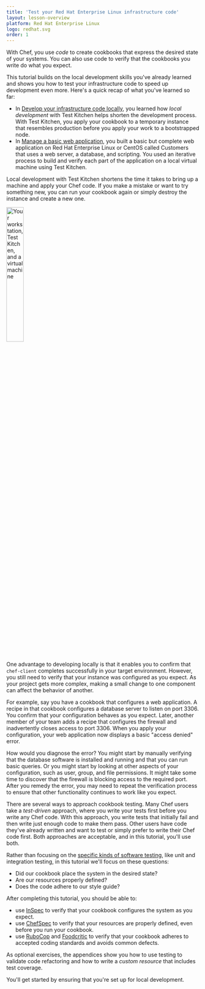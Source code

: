 ```yaml
---
title: 'Test your Red Hat Enterprise Linux infrastructure code'
layout: lesson-overview
platform: Red Hat Enterprise Linux
logo: redhat.svg
order: 1
---
```

With Chef, you use _code_ to create cookbooks that express the desired state of your systems. You can also use code to verify that the cookbooks you write do what you expect.

This tutorial builds on the local development skills you've already learned and shows you how to test your infrastructure code to speed up development even more. Here's a quick recap of what you've learned so far:

* In [Develop your infrastructure code locally](/local-development/rhel/), you learned how _local development_ with Test Kitchen helps shorten the development process. With Test Kitchen, you apply your cookbook to a temporary instance that resembles production before you apply your work to a bootstrapped node.
* In [Manage a basic web application](/manage-a-web-app/rhel/), you built a basic but complete web application on Red Hat Enterprise Linux or CentOS called Customers that uses a web server, a database, and scripting. You used an iterative process to build and verify each part of the application on a local virtual machine using Test Kitchen.

Local development with Test Kitchen shortens the time it takes to bring up a machine and apply your Chef code. If you make a mistake or want to try something new, you can run your cookbook again or simply destroy the instance and create a new one.

<img src="/assets/images/networks/workstation-vm.png" style="width:30%; height:auto; box-shadow:none;" alt="Your workstation, Test Kitchen, and a virtual machine" />

One advantage to developing locally is that it enables you to confirm that `chef-client` completes successfully in your target environment. However, you still need to verify that your instance was configured as you expect. As your project gets more complex, making a small change to one component can affect the behavior of another.

For example, say you have a cookbook that configures a web application. A recipe in that cookbook configures a database server to listen on port 3306. You confirm that your configuration behaves as you expect. Later, another member of your team adds a recipe that configures the firewall and inadvertently closes access to port 3306. When you apply your configuration, your web application now displays a basic "access denied" error.

How would you diagnose the error? You might start by manually verifying that the database software is installed and running and that you can run basic queries. Or you might start by looking at other aspects of your configuration, such as user, group, and file permissions. It might take some time to discover that the firewall is blocking access to the required port. After you remedy the error, you may need to repeat the verification process to ensure that other functionality continues to work like you expect.

There are several ways to approach cookbook testing. Many Chef users take a _test-driven_ approach, where you write your tests first before you write any Chef code. With this approach, you write tests that initially fail and then write just enough code to make them pass. Other users have code they've already written and want to test or simply prefer to write their Chef code first. Both approaches are acceptable, and in this tutorial, you'll use both.

Rather than focusing on the [specific kinds of software testing](/skills/test-driven-development/), like unit and integration testing, in this tutorial we'll focus on these questions:

* Did our cookbook place the system in the desired state?
* Are our resources properly defined?
* Does the code adhere to our style guide?

After completing this tutorial, you should be able to:

* use [InSpec](https://docs.chef.io/inspec_reference.html) to verify that your cookbook configures the system as you expect.
* use [ChefSpec](https://docs.chef.io/chefspec.html) to verify that your resources are properly defined, even before you run your cookbook.
* use [RuboCop](https://docs.chef.io/rubocop.html) and [Foodcritic](https://docs.chef.io/foodcritic.html) to verify that your cookbook adheres to accepted coding standards and avoids common defects.

As optional exercises, the appendices show you how to use testing to validate code refactoring and how to write a _custom resource_ that includes test coverage.

You'll get started by ensuring that you're set up for local development.
